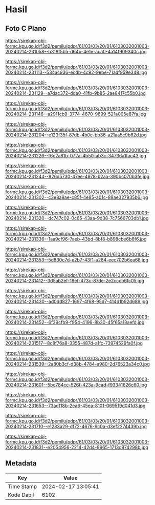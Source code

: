 # Hasil

## Foto C Plano

https://sirekap-obj-formc.kpu.go.id/f3d2/pemilu/pdpr/61/03/03/20/01/6103032001003-20240214-231058--b318f5b5-d64b-4e1e-aca0-4a14f909340c.jpg

https://sirekap-obj-formc.kpu.go.id/f3d2/pemilu/pdpr/61/03/03/20/01/6103032001003-20240214-231113--534ac936-ecdb-4c92-9ebe-71adf959e348.jpg

https://sirekap-obj-formc.kpu.go.id/f3d2/pemilu/pdpr/61/03/03/20/01/6103032001003-20240214-231129--a7dac372-dda0-41fb-9b85-2ae8417c55b0.jpg

https://sirekap-obj-formc.kpu.go.id/f3d2/pemilu/pdpr/61/03/03/20/01/6103032001003-20240214-231146--a2911cb9-3774-4670-9699-521a005e87fa.jpg

https://sirekap-obj-formc.kpu.go.id/f3d2/pemilu/pdpr/61/03/03/20/01/6103032001003-20240214-231204--e123f35f-87db-4b0c-bb36-a21aa5c9b62d.jpg

https://sirekap-obj-formc.kpu.go.id/f3d2/pemilu/pdpr/61/03/03/20/01/6103032001003-20240214-231226--f6c2a81b-072a-4b50-ab3c-34736a1fac43.jpg

https://sirekap-obj-formc.kpu.go.id/f3d2/pemilu/pdpr/61/03/03/20/01/6103032001003-20240214-231244--826d5730-47ee-4978-b2aa-390bc070b3fe.jpg

https://sirekap-obj-formc.kpu.go.id/f3d2/pemilu/pdpr/61/03/03/20/01/6103032001003-20240214-231302--c3e8a9ae-c85f-4e85-a01c-89ae327935b6.jpg

https://sirekap-obj-formc.kpu.go.id/f3d2/pemilu/pdpr/61/03/03/20/01/6103032001003-20240214-231320--dc747c02-0c65-43aa-9d38-7c7566703db1.jpg

https://sirekap-obj-formc.kpu.go.id/f3d2/pemilu/pdpr/61/03/03/20/01/6103032001003-20240214-231336--1aa9cf96-7aeb-43bd-8bf8-b898cbe6b6f6.jpg

https://sirekap-obj-formc.kpu.go.id/f3d2/pemilu/pdpr/61/03/03/20/01/6103032001003-20240214-231353--5d830c7d-e2b7-43f1-a284-eec702b6ea68.jpg

https://sirekap-obj-formc.kpu.go.id/f3d2/pemilu/pdpr/61/03/03/20/01/6103032001003-20240214-231412--3d5ab2ef-18ef-473c-87de-2e2cccb6fc05.jpg

https://sirekap-obj-formc.kpu.go.id/f3d2/pemilu/pdpr/61/03/03/20/01/6103032001003-20240214-231430--ad0dd827-1697-4f68-95d7-414d1b92d689.jpg

https://sirekap-obj-formc.kpu.go.id/f3d2/pemilu/pdpr/61/03/03/20/01/6103032001003-20240214-231452--6f39cfb9-f954-4196-8b30-45f65a18aefd.jpg

https://sirekap-obj-formc.kpu.go.id/f3d2/pemilu/pdpr/61/03/03/20/01/6103032001003-20240214-231517--8c8f76a8-3355-487d-a1fc-73974529fa0f.jpg

https://sirekap-obj-formc.kpu.go.id/f3d2/pemilu/pdpr/61/03/03/20/01/6103032001003-20240214-231539--2a80b3cf-d38b-4784-a980-2d76523a34c0.jpg

https://sirekap-obj-formc.kpu.go.id/f3d2/pemilu/pdpr/61/03/03/20/01/6103032001003-20240214-231601--5bc784cc-526f-423a-9cad-f93341626c60.jpg

https://sirekap-obj-formc.kpu.go.id/f3d2/pemilu/pdpr/61/03/03/20/01/6103032001003-20240214-231653--73adf18b-2ea6-45ea-8101-069519d041d3.jpg

https://sirekap-obj-formc.kpu.go.id/f3d2/pemilu/pdpr/61/03/03/20/01/6103032001003-20240214-231710--e1283a29-df72-4676-9c0a-d3ef2274439b.jpg

https://sirekap-obj-formc.kpu.go.id/f3d2/pemilu/pdpr/61/03/03/20/01/6103032001003-20240214-231831--e2054956-2214-42d4-8965-1713d974298b.jpg


## Metadata

| Key        | Value               |
| ---------- | ------------------- |
| Time Stamp | 2024-02-17 13:05:41 |
| Kode Dapil | 6102                |




